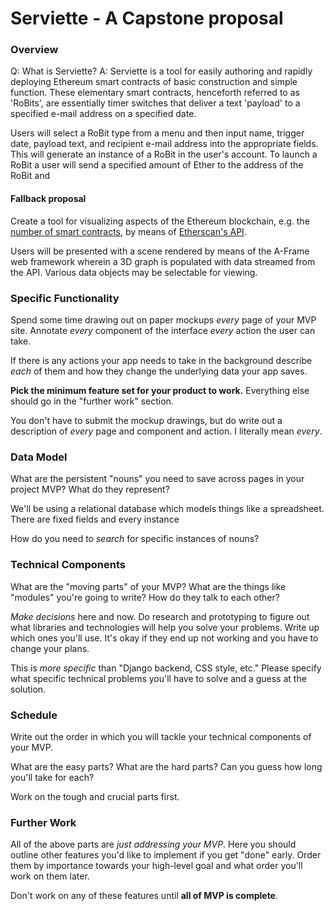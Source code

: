 # Serviette - A Capstone proposal


### Overview

Q: What is Serviette?
A: Serviette is a tool for easily authoring and rapidly deploying Ethereum smart contracts of basic construction and simple function. These elementary smart contracts, henceforth referred to as 'RoBits', are essentially timer switches that deliver a text 'payload' to a specified e-mail address on a specified date.

Users will select a RoBit type from a menu and then input name, trigger date, payload text, and recipient e-mail address into the appropriate fields. This will generate an instance of a RoBit in the user's account. To launch a RoBit a user will send a specified amount of Ether to the address of the RoBit and

#### Fallback proposal

Create a tool for visualizing aspects of the Ethereum blockchain, e.g. the [number of smart contracts](https://etherscan.io/accounts/c), by means of [Etherscan's API](https://etherscan.io/apis).

Users will be presented with a scene rendered by means of the A-Frame web framework wherein a 3D graph is populated with data streamed from the API. Various data objects may be selectable for viewing.

### Specific Functionality

Spend some time drawing out on paper mockups _every_ page of your MVP site.
Annotate _every_ component of the interface _every_ action the user can take.

If there is any actions your app needs to take in the background describe _each_ of them and how they change the underlying data your app saves.

**Pick the minimum feature set for your product to work.**
Everything else should go in the "further work" section.

You don't have to submit the mockup drawings, but do write out a description of _every_ page and component and action.
I literally mean _every_.

### Data Model

What are the persistent "nouns" you need to save across pages in your project MVP?
What do they represent?

We'll be using a relational database which models things like a spreadsheet.
There are fixed fields and every instance

How do you need to _search_ for specific instances of nouns?

### Technical Components

What are the "moving parts" of your MVP?
What are the things like "modules" you're going to write?
How do they talk to each other?

_Make decisions_ here and now.
Do research and prototyping to figure out what libraries and technologies will help you solve your problems.
Write up which ones you'll use.
It's okay if they end up not working and you have to change your plans.

This is _more specific_ than "Django backend, CSS style, etc."
Please specify what specific technical problems you'll have to solve and a guess at the solution.

### Schedule

Write out the order in which you will tackle your technical components of your MVP.

What are the easy parts?
What are the hard parts?
Can you guess how long you'll take for each?

Work on the tough and crucial parts first.

### Further Work

All of the above parts are _just addressing your MVP_.
Here you should outline other features you'd like to implement if you get "done" early.
Order them by importance towards your high-level goal and what order you'll work on them later.

Don't work on any of these features until **all of MVP is complete**.
